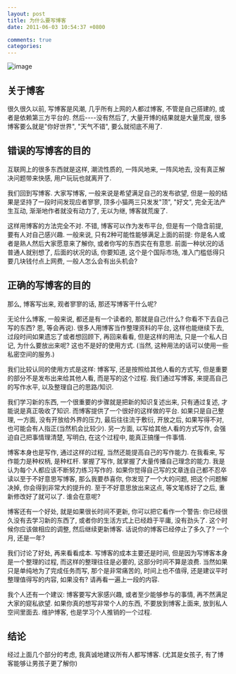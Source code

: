 ```yaml
---
layout: post
title: 为什么要写博客
date: 2011-06-03 10:54:37 +0800

comments: true
categories: 
---
```


![image](http://www.rylanclayne.com/wp-content/uploads/2010/05/Blogpic1.jpg)

关于博客
------------------------------

很久很久以前, 写博客是风潮, 几乎所有上网的人都过博客, 不管是自己搭建的,
或者是依赖第三方平台的. 然后----没有然后了, 大量开博的结果就是大量荒废,
很多博客要么就是"你好世界", "天气不错", 要么就彻底不用了.

错误的写博客的目的
------------------------------

互联网上的很多东西就是这样, 潮流性质的, 一阵风地来, 一阵风地去,
没有真正解决问题带来快感, 用户玩玩也就离开了.

我们回到写博客. 大家写博客, 一般来说是希望满足自己的发布欲望,
但是一般的结果是坚持了一段时间发现应者寥寥, 顶多小猫两三只发发"顶",
"好文", 完全无法产生互动, 渐渐地作者就没有动力了, 无以为继,
博客就荒废了.

这样用博客的方法完全不对. 不错, 博客可以作为发布平台,
但是有一个隐含前提, 要有人对自己感兴趣. 一般来说,
只有2种可能性能够满足上面的前提: 你是名人或者是熟人然后大家愿意来了解你,
或者你写的东西实在有意思. 前面一种状况的话普通人就别想了,
后面的状况的话, 你要知道, 这个是个国际市场,
准入门槛低得只要几块钱付点上网费, 一般人怎么会有出头机会?

正确的写博客的目的
------------------------------

那么, 博客写出来, 观者寥寥的话, 那还写博客干什么呢?

无论什么博客, 一般来说, 都还是有一个读者的, 那就是自己(什么?
你看不下去自己写的东西? 恩, 等会再说). 很多人用博客当作整理资料的平台,
这样也能继续下去, 过段时间如果遗忘了或者想回顾下, 再回来看看,
但是这样的用法, 只是一个私人日记, 为什么要放出来呢?
这也不是好的使用方式. (当然, 这种用法的话可以使用一些私密空间的服务.)

我们比较认同的使用方式是这样: 博客写, 还是按照给其他人看的方式写,
但是重要的部分不是发布出来给其他人看, 而是写的这个过程. 我们通过写博客,
来提高自己的写作水平, 以及整理自己的思路/知识.

我们学习新的东西, 一个很重要的步骤就是把新的知识复述出来, 只有通过复述,
才能说是真正吸收了知识. 而博客提供了一个很好的这样做的平台.
如果只是自己整理, 一方面, 没有开放给外界的压力, 最后往往流于敷衍,
开放之后, 如果写得不对, 也可能会有人指正(当然机会比较少). 另一方面,
以写给其他人看的方式写作, 会强迫自己把事情理清楚, 写明白, 在这个过程中,
能真正搞懂一件事情.

博客本身也是写作, 通过这样的过程, 当然还能提高自己的写作能力. 在我看来,
写作能力是种权柄, 是种杠杆. 掌握了写作, 就掌握了大量传播自己理念的能力.
我是认为每个人都应该不断努力练习写作的.
如果你觉得自己写的文章连自己都不忍卒读以至于不好意思写博客,
那么我要恭喜你, 你发现了一个大的问题, 把这个问题解决掉,
你会得到非常大的提升的. 至于不好意思放出来这点, 等文笔练好了之后,
重新修改好了就可以了. 谁会在意呢?

博客还有一个好处, 就是如果很长时间不更新, 你可以把它看作一个警告:
你已经很久没有去学习新的东西了, 或者你的生活方式上已经趋于平庸,
没有劲头了. 这个时候你应该做相应的调整, 然后继续更新博客.
话说你的博客已经停止了多久了? 一个月, 还是一年?

我们讨论了好处, 再来看看成本. 写博客的成本主要还是时间,
但是因为写博客本身是一个整理的过程, 而这样的整理往往是必要的,
这部分时间不算是浪费. 当然如果只是单纯地为了完成任务而写,
那个是非常痛苦的, 时间上也不值得, 还是建议平时整理值得写的内容,
如果没有? 请再看一遍上一段的内容.

我个人还有一个建议: 博客要写大家感兴趣, 或者至少能够参与的事情,
再不然满足大家的窥私欲望. 如果你真的想写非常个人的东西,
不要放到博客上面来, 放到私人空间里面去. 维护博客,
也是学习个人推销的一个过程.

结论
------------------------------

经过上面几个部分的考虑, 我真诚地建议所有人都写博客. (尤其是女孩子,
有了博客能够让男孩子更了解你)